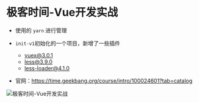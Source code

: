 # 极客时间-Vue开发实战

- 使用的 `yarn` 进行管理
- `init-v1`初始化的一个项目，新增了一些插件
  - vuex@3.0.1
  - less@3.9.0
  - less-loader@4.1.0

- 官网：https://time.geekbang.org/course/intro/100024601?tab=catalog


![极客时间-Vue开发实战](https://static001.geekbang.org/resource/image/75/67/75e5e6cf806a2815fbe514c3ecf23667.jpg)